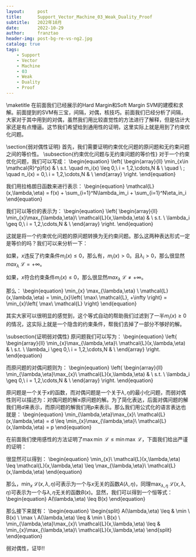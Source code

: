 ```yaml
---
layout:     post
title:      Support_Vector_Machine_03_Weak_Duality_Proof
subtitle:   2022年10月
date:       2022-10-29
author:     franztao
header-img: post-bg-re-vs-ng2.jpg
catalog: true
tags:
    - Support
    - Vector
    - Machine
    - 03
    - Weak
    - Duality
    - Proof
---
```

            

\maketitle
在前面我们已经展示的Hard Margin和Soft Margin SVM的建模和求解。前面提到的SVM有三宝，间隔，对偶，核技巧。前面我们已经分析了间隔，大家对于其中用到的对偶，虽然我们用比较直觉性的方法进行了解释，但是估计大家还是有点懵逼。这节我们希望给到通用性的证明，这里实际上就是用到了约束优化问题。

\section{弱对偶性证明}
首先，我们需要证明约束优化问题的原问题和无约束问题之间的等价性。
\subsection{约束优化问题与无约束问题的等价性}
对于一个约束优化问题，我们可以写成：
\begin{equation}
    \left\{
    \begin{array}{ll}
      \min_{x\in \mathcal{R}^p}f(x) & \\
      s.t. \quad m_i(x) \leq 0,\ i = 1,2,\cdots,N & \\
      \quad \ \; \quad n_i(x) = 0,\ i = 1,2,\cdots,N & \\
    \end{array}
    \right.
\end{equation}

我们用拉格朗日函数来进行表示：
\begin{equation}
    \mathcal{L}(x,\lambda,\eta) = f(x) + \sum_{i=1}^N\lambda_im_i + \sum_{i=1}^N\eta_in_i
\end{equation}

我们可以等价的表示为：
\begin{equation}
    \left\{
    \begin{array}{ll}
      \min_{x}\max_{\lambda,\eta}\  \mathcal{L}(x,\lambda,\eta) & \\
      s.t. \ \lambda_i \geq 0,\ i = 1,2,\cdots,N & \\
    \end{array}
    \right.
\end{equation}

这就是将一个约束优化问题的原问题转换为无约束问题。那么这两种表达形式一定是等价的吗？我们可以来分析一下：

如果，$x$违反了约束条件$m_i(x) \leq 0$，那么有，$m_i(x) > 0$。且$\lambda_i>0$，那么很显然$max_{\lambda}\ \mathcal{L} = + \infty$。

如果，$x$符合约束条件$m_i(x) \leq 0$，那么很显然$max_{\lambda}\ \mathcal{L} \neq + \infty$。

那么：
\begin{equation}
    \min_{x} \max_{\lambda,\eta} \ \mathcal{L}(x,\lambda,\eta) = \min_{x}\left\{ \max\ \mathcal{L}, +\infty \right\} = \min_{x}\left\{ \max\ \mathcal{L} \right\}
\end{equation}

其实大家可以很明显的感觉到，这个等式自动的帮助我们过滤到了一半$m_i(x) \geq 0$的情况，这实际上就是一个隐含的约束条件，帮我们去掉了一部分不够好的解。

\subsection{证明弱对偶性}
原问题我们可以写为：
\begin{equation}
    \left\{
    \begin{array}{ll}
      \min_{x}\max_{\lambda,\eta}\  \mathcal{L}(x,\lambda,\eta) & \\
      s.t. \ \lambda_i \geq 0,\ i = 1,2,\cdots,N & \\
    \end{array}
    \right.
\end{equation}

而原问题的对偶问题则为：
\begin{equation}
    \left\{
    \begin{array}{ll}
      \min_{\lambda,\eta}\max_{x}\  \mathcal{L}(x,\lambda,\eta) & \\
      s.t. \ \lambda_i \geq 0,\ i = 1,2,\cdots,N & \\
    \end{array}
    \right.
\end{equation}

原问题是一个关于$x$的函数，而对偶问题是一个关于$\lambda,\eta$的最小化问题，而弱对偶性则可以描述为：对偶问题的解$\leq$原问题的解。为了简化表达，后面对偶问题的解我们用$d$来表示，而原问题的解我们用$p$来表示。那么我们用公式化的语言表达也就是：
\begin{equation}
     \min_{\lambda,\eta}\max_{x}\  \mathcal{L}(x,\lambda,\eta) = d \leq  \min_{x}\max_{\lambda,\eta}\  \mathcal{L}(x,\lambda,\eta) = p
\end{equation}

在前面我们使用感性的方法证明了$\max \min \ \mathcal{L} \leq \min \max \ \mathcal{L}$，下面我们给出严谨的证明：

很显然可以得到：
\begin{equation}
    \min_{x}\ \mathcal{L}(x,\lambda,\eta) \leq \mathcal{L}(x,\lambda,\eta) \leq \max_{\lambda,\eta}\ \mathcal{L}(x,\lambda,\eta)
\end{equation}

那么，$\min_{x}\ \mathcal{L}(x,\lambda,\eta)$可表示为一个与$x$无关的函数$A(\lambda,\eta)$，同理$\max_{\lambda,\eta}\ \mathcal{L}(x,\lambda,\eta)$可表示为一个与$\lambda,\eta$无关的函数$B(x)$。显然，我们可以得到一个恒等式：
\begin{equation}
    A(\lambda,\eta) \leq B(x)
\end{equation}

那么接下来就有：
\begin{equation}
    \begin{split}
        A(\lambda,\eta) \leq & \min \ B(x) \\
        \max \ A(\lambda,\eta) \leq & \min \ B(x) \\
         \min_{\lambda,\eta}\max_{x}\  \mathcal{L}(x,\lambda,\eta) \leq & \min_{x}\max_{\lambda,\eta}\  \mathcal{L}(x,\lambda,\eta) 
    \end{split}
\end{equation}

弱对偶性，证毕!!

